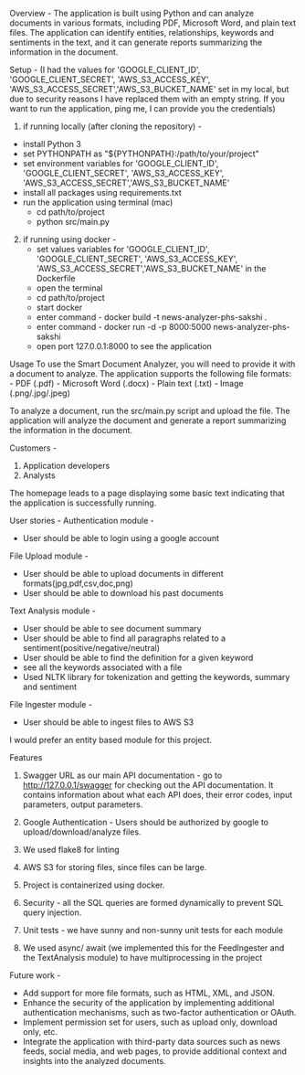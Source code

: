 Overview -
The application is built using Python and can analyze documents in various formats, including PDF, Microsoft Word,
and plain text files. The application can identify entities, relationships, keywords and sentiments in the text,
and it can generate reports summarizing the information in the document.

Setup -
(I had the values for 'GOOGLE_CLIENT_ID', 'GOOGLE_CLIENT_SECRET', 'AWS_S3_ACCESS_KEY', 'AWS_S3_ACCESS_SECRET','AWS_S3_BUCKET_NAME' set in my local,
but due to security reasons I have replaced them with an empty string. If you want to run the application, ping me, I can provide you the credentials)

1. if running locally (after cloning the repository) -
- install Python 3
- set PYTHONPATH as "${PYTHONPATH}:/path/to/your/project"
- set environment variables for 'GOOGLE_CLIENT_ID', 'GOOGLE_CLIENT_SECRET', 'AWS_S3_ACCESS_KEY', 'AWS_S3_ACCESS_SECRET','AWS_S3_BUCKET_NAME'
- install all packages using requirements.txt
- run the application using terminal (mac)
    - cd path/to/project
    - python src/main.py
2. if running using docker -
    - set values variables for 'GOOGLE_CLIENT_ID', 'GOOGLE_CLIENT_SECRET', 'AWS_S3_ACCESS_KEY', 'AWS_S3_ACCESS_SECRET','AWS_S3_BUCKET_NAME' in the Dockerfile
    - open the terminal
    - cd path/to/project
    - start docker
    - enter command - docker build -t news-analyzer-phs-sakshi .
    - enter command - docker run -d -p 8000:5000 news-analyzer-phs-sakshi
    - open port 127.0.0.1:8000 to see the application



Usage
To use the Smart Document Analyzer, you will need to provide it with a document to analyze.
The application supports the following file formats:
    - PDF (.pdf)
    - Microsoft Word (.docx)
    - Plain text (.txt)
    - Image (.png/.jpg/.jpeg)

To analyze a document, run the src/main.py script and upload the file.
The application will analyze the document and generate a report summarizing the information in the document.

Customers -
1. Application developers
2. Analysts

The homepage leads to a page displaying some basic text indicating that the application is successfully running.

User stories -
Authentication module -
- User should be able to login using a google account

File Upload module -
- User should be able to upload documents in different formats(jpg,pdf,csv,doc,png)
- User should be able to download his past documents

Text Analysis module -
- User should be able to see document summary
- User should be able to find all paragraphs related to a sentiment(positive/negative/neutral)
- User should be able to find the definition for a given keyword
- see all the keywords associated with a file
- Used NLTK library for tokenization and getting the keywords, summary and sentiment

File Ingester module -
- User should be able to ingest files to AWS S3

I would prefer an entity based module for this project.


Features

1. Swagger URL as our main API documentation - go to http://127.0.0.1/swagger for checking out the API documentation.
It contains information about what each API does, their error codes, input parameters, output parameters.

2. Google Authentication - Users should be authorized by google to upload/download/analyze files.

3. We used flake8 for linting

4. AWS S3 for storing files, since files can be large.

5. Project is containerized using docker.

6. Security - all the SQL queries are formed dynamically to prevent SQL query injection.

7. Unit tests - we have sunny and non-sunny unit tests for each module

8. We used async/ await (we implemented this for the FeedIngester and the TextAnalysis module) to have multiprocessing in the project

Future work - 
- Add support for more file formats, such as HTML, XML, and JSON.
- Enhance the security of the application by implementing additional authentication mechanisms, such as two-factor authentication or OAuth.
- Implement permission set for users, such as upload only, download only, etc.
- Integrate the application with third-party data sources such as news feeds, social media, and web pages, to provide additional context and insights into the analyzed documents.